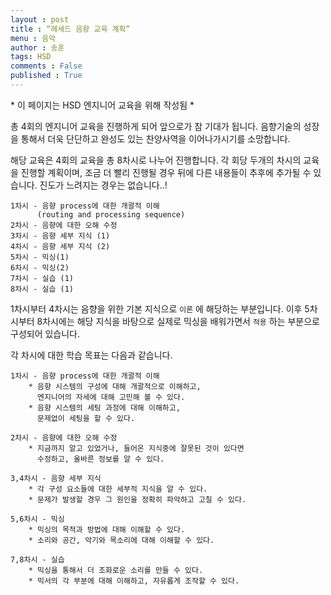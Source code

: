 ```yaml
---
layout : post
title : “헤세드 음향 교육 계획”
menu : 음악
author : 송훈
tags: HSD 
comments : False
published : True
---
```



\* 이 페이지는 HSD 엔지니어 교육을 위해 작성됨 \* 

총 4회의 엔지니어 교육을 진행하게 되어 앞으로가 참 기대가 됩니다. 음향기술의 성장을 통해서 더욱 단단하고 완성도 있는 찬양사역을 이어나가시기를 소망합니다.

해당 교육은 4회의 교육을 총 8차시로 나누어 진행합니다. 각 회당 두개의 차시의 교육을 진행할 계획이며, 조금 더 빨리 진행될 경우 뒤에 다른 내용들이 추후에 추가될 수 있습니다. 진도가 느려지는 경우는 없습니다..! 

```
1차시 - 음향 process에 대한 개괄적 이해
      (routing and processing sequence)
2차시 - 음향에 대한 오해 수정
3차시 - 음향 세부 지식 (1)
4차시 - 음향 세부 지식 (2)
5차시 - 믹싱(1) 
6차시 - 믹싱(2) 
7차시 - 실습 (1)
8차시 - 실습 (1)
```

1차시부터 4차시는 음향을 위한 기본 지식으로 `이론` 에 해당하는 부분입니다. 이후 5차시부터 8차시에는 해당 지식을 바탕으로 실제로 믹싱을 배워가면서 `적용` 하는 부분으로 구성되어 있습니다.


각 차시에 대한 학습 목표는 다음과 같습니다.

```
1차시 - 음향 process에 대한 개괄적 이해
	* 음향 시스템의 구성에 대해 개괄적으로 이해하고,
	  엔지니어의 자세에 대해 고민해 볼 수 있다.
	* 음향 시스템의 세팅 과정에 대해 이해하고,
	  문제없이 세팅을 할 수 있다.
```

```
2차시 - 음향에 대한 오해 수정
	* 지금까지 알고 있었거나, 들어온 지식중에 잘못된 것이 있다면
	  수정하고, 올바른 정보를 알 수 있다.
```

```
3,4차시 - 음향 세부 지식
	* 각 구성 요소들에 대한 세부적 지식을 알 수 있다.
	* 문제가 발생할 경우 그 원인을 정확히 파악하고 고칠 수 있다.
```

```
5,6차시 - 믹싱
	* 믹싱의 목적과 방법에 대해 이해할 수 있다.
	* 소리와 공간, 악기와 목소리에 대해 이해할 수 있다.
```

```
7,8차시 - 실습
	* 믹싱을 통해서 더 조화로운 소리를 만들 수 있다.
	* 믹서의 각 부분에 대해 이해하고, 자유롭게 조작할 수 있다.
```

